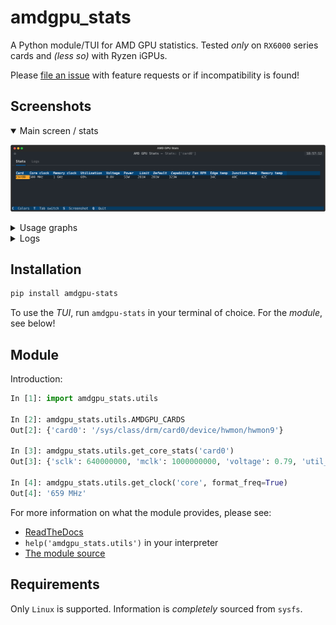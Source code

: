 # amdgpu_stats

A Python module/TUI for AMD GPU statistics.
Tested _only_ on `RX6000` series cards and _(less so)_ with Ryzen iGPUs.

Please [file an issue](https://github.com/joshlay/amdgpu_stats/issues) with feature
requests or if incompatibility is found!

## Screenshots

<details open>
  <summary>Main screen / stats</summary>

  ![Screenshot of the main stats table](https://raw.githubusercontent.com/joshlay/amdgpu_stats/master/screens/main.svg "Main screen")
</details>
<details>
  <summary>Usage graphs</summary>

  ![Screenshot of the 'graphing' scroll bars](https://raw.githubusercontent.com/joshlay/amdgpu_stats/master/screens/graphs.svg "Graphs")  
</details>
<details>
  <summary>Logs</summary>

  ![Screenshot of the 'Logs' tab pane](https://raw.githubusercontent.com/joshlay/amdgpu_stats/master/screens/logs.svg "Logs")
</details>

## Installation

```bash
pip install amdgpu-stats
```

To use the _TUI_, run `amdgpu-stats` in your terminal of choice. For the _module_,
see below!

## Module

Introduction:

```python
In [1]: import amdgpu_stats.utils

In [2]: amdgpu_stats.utils.AMDGPU_CARDS
Out[2]: {'card0': '/sys/class/drm/card0/device/hwmon/hwmon9'}

In [3]: amdgpu_stats.utils.get_core_stats('card0')
Out[3]: {'sclk': 640000000, 'mclk': 1000000000, 'voltage': 0.79, 'util_pct': 65}

In [4]: amdgpu_stats.utils.get_clock('core', format_freq=True)
Out[4]: '659 MHz' 
```

For more information on what the module provides, please see:

- [ReadTheDocs](https://amdgpu-stats.readthedocs.io/en/latest/)
- `help('amdgpu_stats.utils')` in your interpreter
- [The module source](https://github.com/joshlay/amdgpu_stats/blob/master/src/amdgpu_stats/utils.py)

## Requirements

Only `Linux` is supported. Information is _completely_ sourced from `sysfs`.
